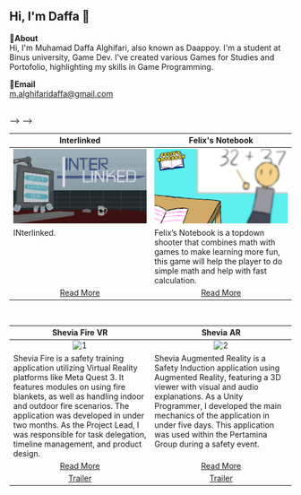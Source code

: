 Hi, I'm Daffa 👋
---
**📌About** <br>
Hi, I'm Muhamad Daffa Alghifari, also known as Daappoy. I'm a student at Binus university, Game Dev. I've created various Games for Studies and Portofolio, highlighting my skills in Game Programming.

**📩Email** <br>
m.alghifaridaffa@gmail.com

<br>

<table width="100%">
  <thead>
    <tr>
      <th width="50%" align="center"><a>Interlinked </a></th> <!--tittle-->
      <th width="50%" align="center"><a>Felix's Notebook</a></th> <!--tittle-->
    </tr>
  </thead>
  <tbody>
    <tr>
      <td align="center">
        <img src="https://github.com/Daappoy/Interlinked/blob/main/Assets/Screenshoot/Interlinked%20main%20meny.png" alt="1" style="width:100%;height:auto;">
      </td>
      <td align="center">
        <img src="https://github.com/Daappoy/FelixNotebook/blob/main/Assets/ScreenShoots/Felix'sNotebook.png" alt="2" style="width:100%;height:auto;">
      </td>
    </tr>
    <tr>
      <td valign="text-top">INterlinked.</td> <!--desc-->
      <td valign="text-top">Felix’s Notebook is a topdown shooter that combines math with games to make learning more fun, this game will help the player to do simple math and help with fast calculation.</td> <!--desc-->
    </tr>
    <tr>
      <td align="center"><a href="https://github.com/Daappoy/Interlinked">Read More</a></td> <!--link1-->
      <td align="center"><a href="https://github.com/Daappoy/FelixNotebook">Read More</a></td> <!--link2-->
    </tr>
<!--     <tr> -->
<!--       <td align="center"><a href="https://www.youtube.com/watch?v=UWn3G_PZ_fA">Trailer</a></td> <!--link1--> -->
<!--       <td align="center"><a href="https://www.youtube.com/watch?v=MXbSJmlWlX0">Trailer</a></td> <!--link2--> -->
<!--     </tr> -->
  </tbody>
</table>


<br>


<table width="100%">
  <thead>
    <tr>
      <th width="50%" align="center"><a>Shevia Fire VR</a></th> <!--tittle 3-->
      <th width="50%" align="center"><a>Shevia AR</a></th> <!--tittle 4-->
    </tr>
  </thead>
  <tbody>
    <tr>
      <td align="center">
        <img src="https://www.shevia.id/assets/img/product/shevia-fire/3.png" alt="1" style="width:100%;height:auto;">
      </td>
      <td align="center">
        <img src="https://www.shevia.id/assets/img/product/shevia-ar/1.png" alt="2" style="width:100%;height:auto;">
      </td>
    </tr>
    <tr>
      <td valign="text-top">Shevia Fire is a safety training application utilizing Virtual Reality platforms like Meta Quest 3. It features modules on using fire blankets, as well as handling indoor and outdoor fire scenarios. The application was developed in under two months. As the Project Lead, I was responsible for task delegation, timeline management, and product design.</td> <!--desc-->
      <td valign="text-top">Shevia Augmented Reality is a Safety Induction application using Augmented Reality, featuring a 3D viewer with visual and audio explanations. As a Unity Programmer, I developed the main mechanics of the application in under five days. This application was used within the Pertamina Group during a safety event.</td> <!--desc-->
    </tr>
    <tr>
      <td align="center"><a href="https://www.shevia.id/Product/SheviaFire">Read More</a></td> <!--link 3-->
      <td align="center"><a href="https://www.shevia.id/Product/SheviaAR">Read More</a></td> <!--link 4-->
    </tr>
    <tr>
      <td align="center"><a href="https://youtu.be/U301oBPnyCg">Trailer</a></td> <!--link 3-->
      <td align="center"><a href="https://youtu.be/6mlfc1Shwas">Trailer</a></td> <!--link 4-->
    </tr>
  </tbody>
</table>

